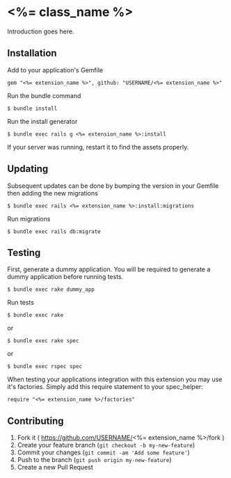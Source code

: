 # <%= class_name %>

Introduction goes here.

## Installation

Add to your application's Gemfile

```
gem "<%= extension_name %>", github: "USERNAME/<%= extension_name %>"
```

Run the bundle command

```
$ bundle install
```

Run the install generator

```
$ bundle exec rails g <%= extension_name %>:install
```

If your server was running, restart it to find the assets properly.

## Updating

Subsequent updates can be done by bumping the version in your Gemfile then adding the new migrations

```
$ bundle exec rails <%= extension_name %>:install:migrations
```

Run migrations

```
$ bundle exec rails db:migrate
```

## Testing

First, generate a dummy application. You will be required to generate a dummy application before running tests.

```
$ bundle exec rake dummy_app
```

Run tests

```
$ bundle exec rake
```

or

```
$ bundle exec rake spec
```

or

```
$ bundle exec rspec spec
```

When testing your applications integration with this extension you may use it's factories. Simply add this require statement to your spec_helper:

```
require "<%= extension_name %>/factories"
```

## Contributing

1. Fork it ( https://github.com/USERNAME/<%= extension_name %>/fork )
2. Create your feature branch (`git checkout -b my-new-feature`)
3. Commit your changes (`git commit -am 'Add some feature'`)
4. Push to the branch (`git push origin my-new-feature`)
5. Create a new Pull Request

